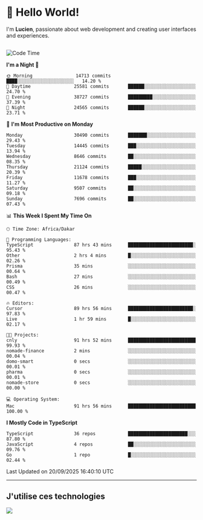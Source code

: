 # 👋 Hello World!

I'm **Lucien**, passionate about web development and creating user interfaces and experiences.

##

<!--START_SECTION:waka-->
![Code Time](http://img.shields.io/badge/Code%20Time-3%2C810%20hrs%2050%20mins-blue)

**I'm a Night 🦉** 

```text
🌞 Morning                14713 commits       ████░░░░░░░░░░░░░░░░░░░░░   14.20 % 
🌆 Daytime                25581 commits       ██████░░░░░░░░░░░░░░░░░░░   24.70 % 
🌃 Evening                38727 commits       █████████░░░░░░░░░░░░░░░░   37.39 % 
🌙 Night                  24565 commits       ██████░░░░░░░░░░░░░░░░░░░   23.71 % 
```
📅 **I'm Most Productive on Monday** 

```text
Monday                   30490 commits       ███████░░░░░░░░░░░░░░░░░░   29.43 % 
Tuesday                  14445 commits       ███░░░░░░░░░░░░░░░░░░░░░░   13.94 % 
Wednesday                8646 commits        ██░░░░░░░░░░░░░░░░░░░░░░░   08.35 % 
Thursday                 21124 commits       █████░░░░░░░░░░░░░░░░░░░░   20.39 % 
Friday                   11678 commits       ███░░░░░░░░░░░░░░░░░░░░░░   11.27 % 
Saturday                 9507 commits        ██░░░░░░░░░░░░░░░░░░░░░░░   09.18 % 
Sunday                   7696 commits        ██░░░░░░░░░░░░░░░░░░░░░░░   07.43 % 
```


📊 **This Week I Spent My Time On** 

```text
🕑︎ Time Zone: Africa/Dakar

💬 Programming Languages: 
TypeScript               87 hrs 43 mins      ████████████████████████░   95.43 % 
Other                    2 hrs 4 mins        █░░░░░░░░░░░░░░░░░░░░░░░░   02.26 % 
Prisma                   35 mins             ░░░░░░░░░░░░░░░░░░░░░░░░░   00.64 % 
Bash                     27 mins             ░░░░░░░░░░░░░░░░░░░░░░░░░   00.49 % 
CSS                      26 mins             ░░░░░░░░░░░░░░░░░░░░░░░░░   00.47 % 

🔥 Editors: 
Cursor                   89 hrs 56 mins      ████████████████████████░   97.83 % 
Live                     1 hr 59 mins        █░░░░░░░░░░░░░░░░░░░░░░░░   02.17 % 

🐱‍💻 Projects: 
cnly                     91 hrs 52 mins      █████████████████████████   99.93 % 
nomade-finance           2 mins              ░░░░░░░░░░░░░░░░░░░░░░░░░   00.04 % 
domo-smart               0 secs              ░░░░░░░░░░░░░░░░░░░░░░░░░   00.01 % 
pharma                   0 secs              ░░░░░░░░░░░░░░░░░░░░░░░░░   00.01 % 
nomade-store             0 secs              ░░░░░░░░░░░░░░░░░░░░░░░░░   00.00 % 

💻 Operating System: 
Mac                      91 hrs 56 mins      █████████████████████████   100.00 % 
```

**I Mostly Code in TypeScript** 

```text
TypeScript               36 repos            ██████████████████████░░░   87.80 % 
JavaScript               4 repos             ██░░░░░░░░░░░░░░░░░░░░░░░   09.76 % 
Go                       1 repo              █░░░░░░░░░░░░░░░░░░░░░░░░   02.44 % 
```




 Last Updated on 20/09/2025 16:40:10 UTC
<!--END_SECTION:waka-->
---

## J'utilise ces technologies

<p align="left">
  <a href="https://skillicons.dev">
    <img src="https://skillicons.dev/icons?i=ts,js,go,ruby,css,scss,tailwind,react,vite,nextjs,docker,figma,ableton" />
  </a>
</p>

